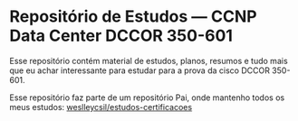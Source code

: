 # Repositório de Estudos — CCNP Data Center DCCOR 350-601

Esse repositório contém material de estudos, planos, resumos e tudo mais que eu achar interessante para estudar para a prova da cisco DCCOR 350-601.

Esse repositório faz parte de um repositório Pai, onde mantenho todos os meus estudos: [weslleycsil/estudos-certificacoes](https://github.com/weslleycsil/estudos-certificacoes)